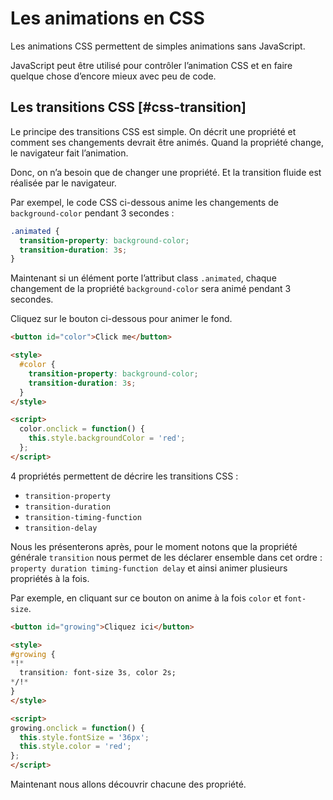 # Les animations en CSS

Les animations CSS permettent de simples animations sans JavaScript.

JavaScript peut être utilisé pour contrôler l’animation CSS et en faire quelque chose d’encore mieux avec peu de code.

## Les transitions CSS [#css-transition]

Le principe des transitions CSS est simple. On décrit une propriété et comment ses changements devrait être animés. Quand la propriété change, le navigateur fait l’animation.

Donc, on n’a besoin que de changer une propriété. Et la transition fluide est réalisée par le navigateur.

Par exempel, le code CSS ci-dessous anime les changements de `background-color` pendant 3 secondes :


```css
.animated {
  transition-property: background-color;
  transition-duration: 3s;
}
```

Maintenant si un élément porte l’attribut class `.animated`, chaque changement de la propriété `background-color` sera animé pendant 3 secondes.

Cliquez sur le bouton ci-dessous pour animer le fond.

```html run autorun height=60
<button id="color">Click me</button>

<style>
  #color {
    transition-property: background-color;
    transition-duration: 3s;
  }
</style>

<script>
  color.onclick = function() {
    this.style.backgroundColor = 'red';
  };
</script>
```

4 propriétés permettent de décrire les transitions CSS :

- `transition-property`
- `transition-duration`
- `transition-timing-function`
- `transition-delay`

Nous les présenterons après, pour le moment notons que la propriété générale `transition` nous permet de les déclarer ensemble dans cet ordre : `property duration timing-function delay` et ainsi animer plusieurs propriétés à la fois.

Par exemple, en cliquant sur ce bouton on anime à la fois `color` et `font-size`.

```html run height=80 autorun no-beautify
<button id="growing">Cliquez ici</button>

<style>
#growing {
*!*
  transition: font-size 3s, color 2s;
*/!*
}
</style>

<script>
growing.onclick = function() {
  this.style.fontSize = '36px';
  this.style.color = 'red';
};
</script>
```

Maintenant nous allons découvrir chacune des propriété.

